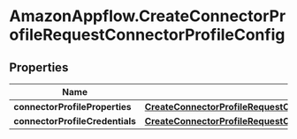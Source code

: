 # AmazonAppflow.CreateConnectorProfileRequestConnectorProfileConfig

## Properties

Name | Type | Description | Notes
------------ | ------------- | ------------- | -------------
**connectorProfileProperties** | [**CreateConnectorProfileRequestConnectorProfileConfigConnectorProfileProperties**](CreateConnectorProfileRequestConnectorProfileConfigConnectorProfileProperties.md) |  | 
**connectorProfileCredentials** | [**CreateConnectorProfileRequestConnectorProfileConfigConnectorProfileCredentials**](CreateConnectorProfileRequestConnectorProfileConfigConnectorProfileCredentials.md) |  | [optional] 


